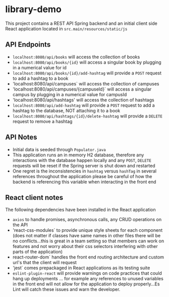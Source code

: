 # library-demo
This project contains a REST API Spring backend and an initial client side React application located in `src.main/resources/static/js`

## API Endpoints
- `localhost:8080/api/books` will access the collection of books
- `localhost:8080/api/books/{id}` will access a singular book by plugging in a numerical value for id
- `localhost:8080/api/books/{id}/add-hashtag` will provide a `POST` request to add a hashtag to a book
- 'localhost:8080/api/campuses` will access the collection of campuses
- 'localhost:8080/api/campuses/{campuseId}` will access a singular campus by plugging in a numerical value for campusId
- 'localhost:8080/api/hashtags' will access the collection of hashtags
- `localhost:8080/api/add-hashtag` will provide a `POST` request to add a hashtag to the database, NOT attaching it to a book 
- `localhost:8080/api/hashtags/{id}/delete-hashtag` will provide a `DELETE` request to remove a hashtag 

## API Notes
- Initial data is seeded through `Populator.java`
- This application runs an in memory H2 database, therefore any interactions with the database happen locally and any `POST`, `DELETE` requests will be reset if the Spring server is shut down and restarted
- One regret is the inconsistencies in `hashtag` versus `hashTag` in several references throughout the application please be careful of how the backend is referencing this variable when interacting in the front end 

## React client notes
The following dependencies have been installed in the React application
- `axios` to handle promises, asynchronous calls, any CRUD operations on the API
- 'react-css-modules` to provide unique style sheets for each component (does not matter if classes have same names in other files there will be no conflicts...this is great in a team setting so that members can work on features and not worry about their css selectors interfering with other parts of the application)
- react-router-dom` handles the front end routing architecture and custom url's that the client will request 
- 'jest` comes prepackaged in React applications as its testing suite
- `eslint-plugin-react` will provide warnings on code practices that could hang up deployments ... for example any references to unused variables in the front end will not allow for the application to deploy properly...Es Lint will catch these issues and warn the developer. 
